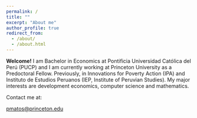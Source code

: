 ```yaml
---
permalink: /
title: ""
excerpt: "About me"
author_profile: true
redirect_from: 
  - /about/
  - /about.html
---
```


**Welcome!** I am Bachelor in Economics at Pontificia Universidad Católica del Perú (PUCP) and I am currently working at Princeton University as a Predoctoral Fellow. Previously, in Innovations for Poverty Action (IPA) and Instituto de Estudios Peruanos (IEP, Institute of Peruvian Studies). My major interests are development economics, computer science and mathematics.

Contact me at:

[pmatos@princeton.edu](mailto:pmatos@princeton.edu?subject=[GitHub]%20Source%20Han%20Sans)

